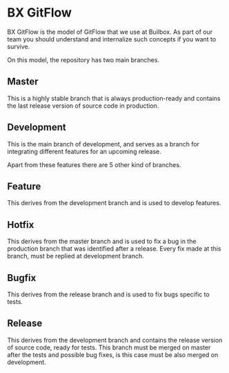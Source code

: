 
# BX GitFlow

BX GitFlow is the model of GitFlow that we use at Builbox. As part of our team you should understand and internalize such concepts if you want to survive.

On this model, the repository has two main branches.

## Master
  This is a highly stable branch that is always production-ready and contains the last release version of source code in production.

## Development
  This is the main branch of development, and serves as a branch for integrating different features for an upcoming release.


Apart from these features there are 5 other kind of branches.

## Feature
  This derives from the development branch and is used to develop features.

## Hotfix
  This derives from the master branch and is used to fix a bug in the production branch that was identified after a release. Every fix made at this branch, must be replied at development branch.
  
## Bugfix
  This derives from the release branch and is used to fix bugs specific to tests.
  
## Release
  This derives from the development branch and contains the release version of source code, ready for tests. This branch must be merged on master after the tests and possible bug fixes, is this case must be also merged on development.
  
  


